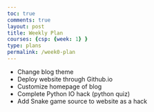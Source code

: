```yaml
---
toc: true
comments: true
layout: post
title: Weekly Plan
courses: {csp: {week: 1} }
type: plans
permalink: /week0-plan
---
```


- Change blog theme
- Deploy website through Github.io
- Customize homepage of blog
- Complete Python IO hack (python quiz)
- Add Snake game source to website as a hack